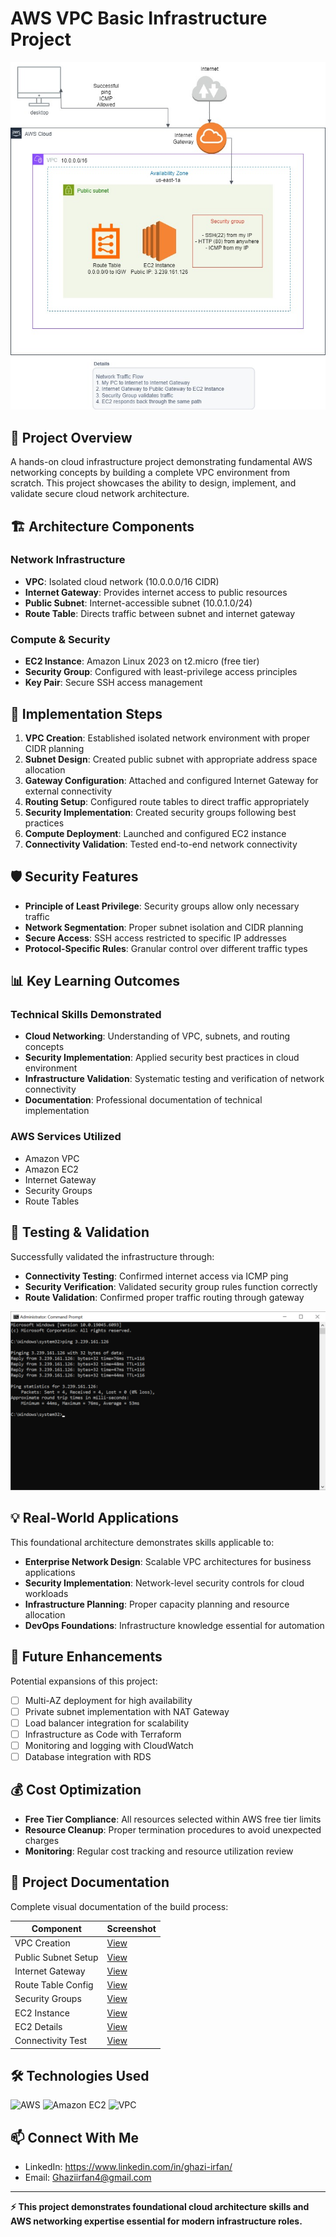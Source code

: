 # AWS VPC Basic Infrastructure Project

![Architecture Overview](documentation/architecture/Architecture.jpg)

## 🎯 Project Overview

A hands-on cloud infrastructure project demonstrating fundamental AWS networking concepts by building a complete VPC environment from scratch. This project showcases the ability to design, implement, and validate secure cloud network architecture.

## 🏗️ Architecture Components

### Network Infrastructure
- **VPC**: Isolated cloud network (10.0.0.0/16 CIDR)
- **Internet Gateway**: Provides internet access to public resources
- **Public Subnet**: Internet-accessible subnet (10.0.1.0/24)
- **Route Table**: Directs traffic between subnet and internet gateway

### Compute & Security
- **EC2 Instance**: Amazon Linux 2023 on t2.micro (free tier)
- **Security Group**: Configured with least-privilege access principles
- **Key Pair**: Secure SSH access management

## 🔧 Implementation Steps

1. **VPC Creation**: Established isolated network environment with proper CIDR planning
2. **Subnet Design**: Created public subnet with appropriate address space allocation  
3. **Gateway Configuration**: Attached and configured Internet Gateway for external connectivity
4. **Routing Setup**: Configured route tables to direct traffic appropriately
5. **Security Implementation**: Created security groups following best practices
6. **Compute Deployment**: Launched and configured EC2 instance
7. **Connectivity Validation**: Tested end-to-end network connectivity

## 🛡️ Security Features

- **Principle of Least Privilege**: Security groups allow only necessary traffic
- **Network Segmentation**: Proper subnet isolation and CIDR planning
- **Secure Access**: SSH access restricted to specific IP addresses
- **Protocol-Specific Rules**: Granular control over different traffic types

## 📊 Key Learning Outcomes

### Technical Skills Demonstrated
- **Cloud Networking**: Understanding of VPC, subnets, and routing concepts
- **Security Implementation**: Applied security best practices in cloud environment
- **Infrastructure Validation**: Systematic testing and verification of network connectivity
- **Documentation**: Professional documentation of technical implementation

### AWS Services Utilized
- Amazon VPC
- Amazon EC2
- Internet Gateway
- Security Groups
- Route Tables

## 🧪 Testing & Validation

Successfully validated the infrastructure through:
- **Connectivity Testing**: Confirmed internet access via ICMP ping
- **Security Verification**: Validated security group rules function correctly
- **Route Validation**: Confirmed proper traffic routing through gateway

![Connectivity Test](documentation/screenshots/Ping-Test-From-Instance.png)

## 💡 Real-World Applications

This foundational architecture demonstrates skills applicable to:
- **Enterprise Network Design**: Scalable VPC architectures for business applications
- **Security Implementation**: Network-level security controls for cloud workloads
- **Infrastructure Planning**: Proper capacity planning and resource allocation
- **DevOps Foundations**: Infrastructure knowledge essential for automation

## 🚀 Future Enhancements

Potential expansions of this project:
- [ ] Multi-AZ deployment for high availability
- [ ] Private subnet implementation with NAT Gateway
- [ ] Load balancer integration for scalability
- [ ] Infrastructure as Code with Terraform
- [ ] Monitoring and logging with CloudWatch
- [ ] Database integration with RDS

## 💰 Cost Optimization

- **Free Tier Compliance**: All resources selected within AWS free tier limits
- **Resource Cleanup**: Proper termination procedures to avoid unexpected charges
- **Monitoring**: Regular cost tracking and resource utilization review

## 📸 Project Documentation

Complete visual documentation of the build process:

| Component | Screenshot |
|-----------|------------|
| VPC Creation | [View](documentation/screenshots/VPC-Created.png) |
| Public Subnet Setup | [View](documentation/screenshots/Public-Subnet-Created.png) |
| Internet Gateway | [View](documentation/screenshots/IGW-Created.png) |
| Route Table Config | [View](documentation/screenshots/Route-Table-For-SN-Created.png) |
| Security Groups | [View](documentation/screenshots/SG-Created.png) |
| EC2 Instance | [View](documentation/screenshots/EC2-Created.png) |
| EC2 Details | [View](documentation/screenshots/EC2-Created-P2.png) |
| Connectivity Test | [View](documentation/screenshots/Ping-Test-From-Instance.png) |

## 🛠️ Technologies Used

![AWS](https://img.shields.io/badge/AWS-232F3E?style=for-the-badge&logo=amazon-aws&logoColor=white)
![Amazon EC2](https://img.shields.io/badge/Amazon%20EC2-FF9900?style=for-the-badge&logo=amazon-ec2&logoColor=white)
![VPC](https://img.shields.io/badge/Amazon%20VPC-FF4F8B?style=for-the-badge&logo=amazon-aws&logoColor=white)

## 📫 Connect With Me

- LinkedIn: https://www.linkedin.com/in/ghazi-irfan/
- Email: Ghaziirfan4@gmail.com

---

**⚡ This project demonstrates foundational cloud architecture skills and AWS networking expertise essential for modern infrastructure roles.**
